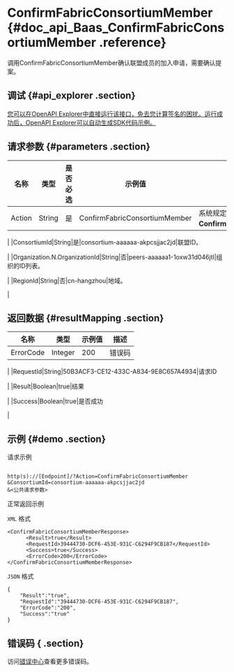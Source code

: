 # ConfirmFabricConsortiumMember {#doc_api_Baas_ConfirmFabricConsortiumMember .reference}

调用ConfirmFabricConsortiumMember确认联盟成员的加入申请，需要确认提案。

## 调试 {#api_explorer .section}

[您可以在OpenAPI Explorer中直接运行该接口，免去您计算签名的困扰。运行成功后，OpenAPI Explorer可以自动生成SDK代码示例。](https://api.aliyun.com/#product=Baas&api=ConfirmFabricConsortiumMember&type=RPC&version=2018-12-21)

## 请求参数 {#parameters .section}

|名称|类型|是否必选|示例值|描述|
|--|--|----|---|--|
|Action|String|是|ConfirmFabricConsortiumMember|系统规定参数。取值：**ConfirmFabricConsortiumMember**。

 |
|ConsortiumId|String|是|consortium-aaaaaa-akpcsjjac2jd|联盟ID。

 |
|Organization.N.OrganizationId|String|否|peers-aaaaaa1-1oxw31d046jtl|组织的ID列表。

 |
|RegionId|String|否|cn-hangzhou|地域。

 |

## 返回数据 {#resultMapping .section}

|名称|类型|示例值|描述|
|--|--|---|--|
|ErrorCode|Integer|200|错误码

 |
|RequestId|String|50B3ACF3-CE12-433C-A834-9E8C657A4934|请求ID

 |
|Result|Boolean|true|结果

 |
|Success|Boolean|true|是否成功

 |

## 示例 {#demo .section}

请求示例

``` {#request_demo}

http(s)://[Endpoint]/?Action=ConfirmFabricConsortiumMember
&ConsortiumId=consortium-aaaaaa-akpcsjjac2jd
&<公共请求参数>

```

正常返回示例

`XML` 格式

``` {#xml_return_success_demo}
<ConfirmFabricConsortiumMemberResponse>
	  <Result>true</Result>
	  <RequestId>39444730-DCF6-453E-931C-C6294F9CB187</RequestId>
	  <Success>true</Success>
	  <ErrorCode>200</ErrorCode>
</ConfirmFabricConsortiumMemberResponse>
```

`JSON` 格式

``` {#json_return_success_demo}
{
	"Result":"true",
	"RequestId":"39444730-DCF6-453E-931C-C6294F9CB187",
	"ErrorCode":"200",
	"Success":"true"
}
```

## 错误码 { .section}

访问[错误中心](https://error-center.aliyun.com/status/product/Baas)查看更多错误码。

